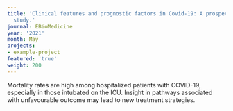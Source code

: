 ```yaml
---
title: 'Clinical features and prognostic factors in Covid-19: A prospective cohort
  study.'
journal: EBioMedicine
year: '2021'
month: May
projects:
- example-project
featured: 'true'
weight: 200
---
```


Mortality rates are high among hospitalized patients with COVID-19, especially in those intubated on the ICU. Insight in pathways associated with unfavourable outcome may lead to new treatment strategies.